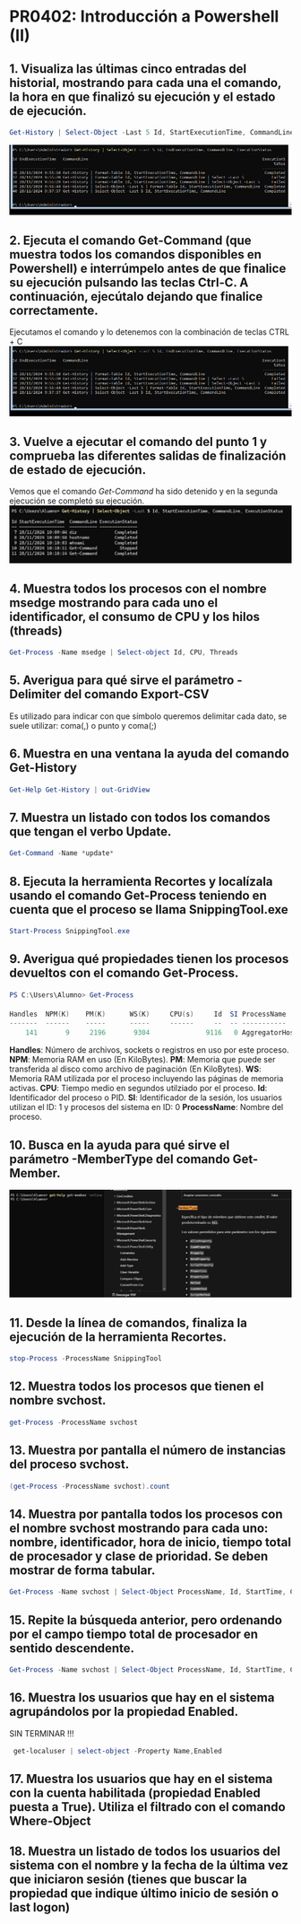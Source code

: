 # PR0402: Introducción a Powershell (II)



## 1. Visualiza las últimas cinco entradas del historial, mostrando para cada una el comando, la hora en que finalizó su ejecución y el estado de ejecución.

```powershell
Get-History | Select-Object -Last 5 Id, StartExecutionTime, CommandLine, ExecutionStatus
```
![](../imagenes/PR02-1.png)


## 2. Ejecuta el comando Get-Command (que muestra todos los comandos disponibles en Powershell) e interrúmpelo antes de que finalice su ejecución pulsando las teclas Ctrl-C. A continuación, ejecútalo dejando que finalice correctamente.

Ejecutamos el comando y lo detenemos con la combinación de teclas CTRL + C
![](../imagenes/PR02-1.png)


## 3. Vuelve a ejecutar el comando del punto 1 y comprueba las diferentes salidas de finalización de estado de ejecución.

Vemos que el comando *Get-Command* ha sido detenido y en la segunda ejecución se completó su ejecución.
![](../imagenes/PR02-3.png)

## 4. Muestra todos los procesos con el nombre msedge mostrando para cada uno el identificador, el consumo de CPU y los hilos (threads)

```powershell
Get-Process -Name msedge | Select-object Id, CPU, Threads
```

## 5. Averigua para qué sirve el parámetro -Delimiter del comando Export-CSV

Es utilizado para indicar con que símbolo queremos delimitar cada dato, se suele utilizar: coma(,) o punto y coma(;)

## 6. Muestra en una ventana la ayuda del comando Get-History

```powershell
Get-Help Get-History | out-GridView
```

## 7. Muestra un listado con todos los comandos que tengan el verbo Update.

```powershell
Get-Command -Name *update*
```

## 8. Ejecuta la herramienta Recortes y localízala usando el comando Get-Process teniendo en cuenta que el proceso se llama SnippingTool.exe

```powershell
Start-Process SnippingTool.exe
```

## 9. Averigua qué propiedades tienen los procesos devueltos con el comando Get-Process.

```powershell
PS C:\Users\Alumno> Get-Process

Handles  NPM(K)    PM(K)      WS(K)     CPU(s)     Id  SI ProcessName
-------  ------    -----      -----     ------     --  -- -----------
    141       9     2196       9304              9116   0 AggregatorHost
```
**Handles**: Número de archivos, sockets o registros en uso por este proceso.
**NPM**: Memoria RAM en uso (En KiloBytes).
**PM**: Memoria que puede ser transferida al disco como archivo de paginación (En KiloBytes).
**WS**: Memoria RAM utilizada por el proceso incluyendo las páginas de memoria activas.
**CPU**: Tiempo medio en segundos utilziado por el proceso.
**Id**: Identificador del proceso o PID.
**SI**: Identificador de la sesión, los usuarios utilizan el ID: 1 y procesos del sistema en ID: 0
**ProcessName**: Nombre del proceso.

## 10. Busca en la ayuda para qué sirve el parámetro -MemberType del comando Get-Member.

![](../imagenes/PR02-4.png)

## 11. Desde la línea de comandos, finaliza la ejecución de la herramienta Recortes.

```powershell
stop-Process -ProcessName SnippingTool
```

## 12. Muestra todos los procesos que tienen el nombre svchost.

```powershell
get-Process -ProcessName svchost
```

## 13. Muestra por pantalla el número de instancias del proceso svchost.

```powershell
(get-Process -ProcessName svchost).count
```

## 14. Muestra por pantalla todos los procesos con el nombre svchost mostrando para cada uno: nombre, identificador, hora de inicio, tiempo total de procesador y clase de prioridad. Se deben mostrar de forma tabular.

```powershell
Get-Process -Name svchost | Select-Object ProcessName, Id, StartTime, CPU, PriorityClass | Format-Table
```

## 15. Repite la búsqueda anterior, pero ordenando por el campo tiempo total de procesador en sentido descendente.

```powershell
Get-Process -Name svchost | Select-Object ProcessName, Id, StartTime, CPU, PriorityClass | Sort-Object -Property CPU -Descending | Format-Table
```

## 16. Muestra los usuarios que hay en el sistema agrupándolos por la propiedad Enabled.

SIN TERMINAR !!!
```powershell
 get-localuser | select-object -Property Name,Enabled
```

## 17. Muestra los usuarios que hay en el sistema con la cuenta habilitada (propiedad Enabled puesta a True). Utiliza el filtrado con el comando Where-Object

## 18. Muestra un listado de todos los usuarios del sistema con el nombre y la fecha de la última vez que iniciaron sesión (tienes que buscar la propiedad que indique último inicio de sesión o last logon)